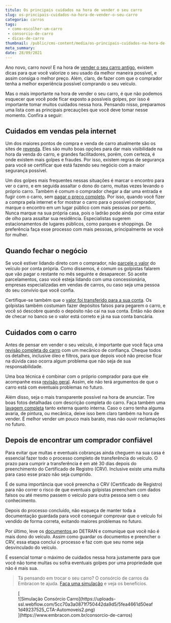 ```yaml
---
titulo: Os principais cuidados na hora de vender o seu carro
slug: os-principais-cuidados-na-hora-de-vender-o-seu-carro
categoria: carros
tags:
 - como-escolher-um-carro
 - consorcio-de-carro
 - dicas-de-carro
thumbnail: /public/cms-content/media/os-principais-cuidados-na-hora-de-vender-o-seu-carro.jpg
meta_summary: 
date: 28/09/2021
---
```

Ano novo, carro novo! E na hora de [vender o seu carro antigo](https://www.embracon.com.br/blog/como-vender-seu-carro), existem dicas para que você valorize o seu usado da melhor maneira possível, e assim consiga o melhor preço. Além, claro, de fazer com que o comprador tenha a melhor experiência possível comprando o seu veículo.

Mas o mais importante na hora de vender o seu carro, é que não podemos esquecer que você pode ficar exposto a possíveis golpes, por isso é importante tomar muitos cuidados nessa hora. Pensando nisso, preparamos uma lista com as principais precauções que você deve tomar nesse momento. Confira a seguir:

Cuidados em vendas pela internet
--------------------------------

Um dos maiores pontos de compra e venda de carro atualmente são os sites de [revenda](https://www.embracon.com.br/blog/customizado-acessorios-que-valorizam-o-carro-para-a-revenda). Eles são muito boas opções para dar mais visibilidade na hora da venda do carro, e grandes facilitadores, porém, com certeza, é onde existem mais golpes e fraudes. Por isso, existem regras de segurança para você se certificar que está fazendo seu negócio com a maior segurança possível.

Um dos golpes mais frequentes nessas situações é marcar o encontro para ver o carro, e em seguida assaltar o dono do carro, muitas vezes levando o próprio carro. Também é comum o comprador chegar a dar uma entrada e fugir com o carro, sem [pagar o preço completo](https://www.embracon.com.br/blog/5-formas-de-pagamento-de-um-carro). Por isso, quando você fizer a compra pela internet e for mostrar o carro para o possível comprador, marque o encontro em um lugar público com mais pessoas por perto. Nunca marque na sua própria casa, pois o ladrão pode ainda por cima estar de olho para assaltar sua residência. Especialistas sugerem estacionamentos de lugares públicos, como parques e shoppings. De preferência faça esse processo com mais pessoas, principalmente se você for mulher.

Quando fechar o negócio
-----------------------

Se você estiver lidando direto com o comprador, não [parcele o valor](https://www.embracon.com.br/blog/saiba-quais-sao-os-pontos-positivos-e-negativos-de-pagar-a-vista-e-parcelado) do veículo por conta própria. Como dissemos, é comum os golpistas falarem que vão pagar o restante no mês seguinte e desaparecer. Só aceite parcelamentos, caso você esteja lidando com uma concessionária, empresas especializadas em vendas de carros, ou caso seja uma pessoa do seu convívio que você confia.

Certifique-se também que o [valor foi transferido para a sua conta](https://www.embracon.com.br/blog/organize-suas-financas-antes-de-comprar-seu-primeiro-carro). Os golpistas também costumam fazer depósitos falsos para pegarem o carro, e você só descobre quando o depósito não cai na sua conta. Então não deixe de checar no banco se o valor está correto e já na sua conta bancária.

Cuidados com o carro
--------------------

Antes de pensar em vender o seu veículo, é importante que você faça uma[ revisão completa do carro](https://www.embracon.com.br/blog/pensando-em-comprar-um-carro-saiba-o-que-levar-em-consideracao) com um mecânico de confiança. Cheque todos os detalhes, inclusive óleo e filtros, para que depois você não precise ficar na dúvida caso ocorra algum problema que não seja de sua responsabilidade.

Uma boa técnica é combinar com o próprio comprador para que ele acompanhe essa [revisão geral](https://www.embracon.com.br/blog/saiba-como-funciona-o-laudo-de-vistoria-no-consorcio). Assim, ele não terá argumentos de que o carro está com eventuais problemas no futuro.

Além disso, seja o mais transparente possível na hora de anunciar. Tire boas fotos detalhadas com descrição completa do carro. Faça também uma [lavagem completa](https://www.embracon.com.br/blog/saiba-a-importancia-da-higienizacao-automotiva) tanto externa quanto interna. Caso o carro tenha alguma avaria, de pintura, ou mecânica, deixe isso bem claro também na hora de vender. É melhor vender um pouco mais barato, mas não ouvir reclamações no futuro.

Depois de encontrar um comprador confiável
------------------------------------------

Para evitar que multas e eventuais cobranças ainda cheguem na sua casa é essencial fazer todo o processo completo de transferência do veículo. O prazo para cumprir a transferência é em até 30 dias depois do preenchimento do Certificado de Registro (CRV). Inclusive existe uma multa para caso esse prazo não seja cumprido.

É de suma importância que você preencha o CRV (Certificado de Registro) para não correr o risco de que eventuais golpistas preencham com dados falsos ou até mesmo passem o veículo para outra pessoa sem o seu conhecimento.

Depois do processo concluído, não esqueça de manter toda a documentação guardada para você conseguir comprovar que o veículo foi vendido de forma correta, evitando maiores problemas no futuro.

Por último, leve os [documentos ](https://www.embracon.com.br/blog/documentacao-para-consorcio-tire-suas-principais-duvidas)ao DETRAN e comunique que você não é mais dono do veículo. Assim como guardar os documentos e preencher o CRV, essa etapa conclui o processo e faz com que seu nome seja desvinculado do veículo.

É essencial tomar o máximo de cuidados nessa hora justamente para que você não tome multas ou sofra eventuais golpes por uma propriedade que não é mais sua.

> Tá pensando em trocar o seu carro? O consórcio de carros da Embracon te ajuda. [Faça uma simulação](https://www.embracon.com.br/consorcio-de-carros) e veja os benefícios.

<figure class="w-richtext-figure-type-image w-richtext-align-center">[<div>![Simulação Consórcio Carro](https://uploads-ssl.webflow.com/5cc70a3a0871f750442da9d5/5fea4661d50eaf1d49237525_CTA-Automoveis2.png)</div>](https://www.embracon.com.br/consorcio-de-carros)</figure>
